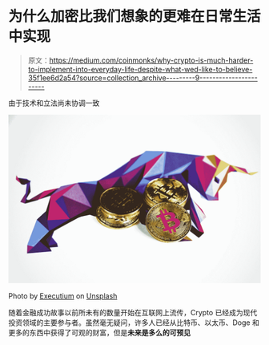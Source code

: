 # 为什么加密比我们想象的更难在日常生活中实现

> 原文：<https://medium.com/coinmonks/why-crypto-is-much-harder-to-implement-into-everyday-life-despite-what-wed-like-to-believe-35f1ee6d2a54?source=collection_archive---------9----------------------->

由于技术和立法尚未协调一致

![](img/8f525687d4bf620d43ddbf6998692d5a.png)

Photo by [Executium](https://unsplash.com/@executium?utm_source=medium&utm_medium=referral) on [Unsplash](https://unsplash.com?utm_source=medium&utm_medium=referral)

随着金融成功故事以前所未有的数量开始在互联网上流传，Crypto 已经成为现代投资领域的主要参与者。虽然毫无疑问，许多人已经从比特币、以太币、Doge 和更多的东西中获得了可观的财富，但是**未来是多么的可预见**
